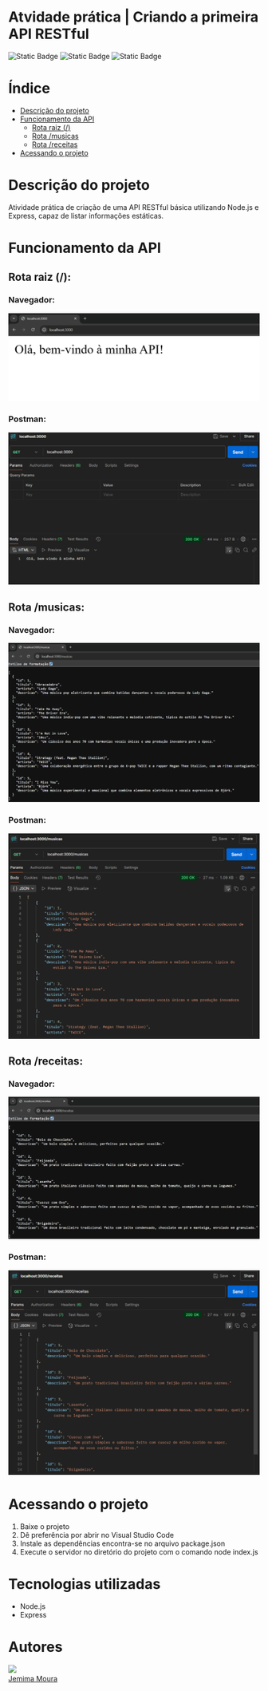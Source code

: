 # Atvidade prática | Criando a primeira API RESTful

![Static Badge](https://img.shields.io/badge/Node.js-%2368A063)
![Static Badge](https://img.shields.io/badge/Express-%23e6e8e3)
![Static Badge](https://img.shields.io/badge/API-RESTful-%234a92d4)

# Índice
* [Descrição do projeto](#descrição-do-projeto)
* [Funcionamento da API](#funcionamento-da-api)
    * [Rota raiz (/)](#rota-raiz)
    * [Rota /musicas](#rota-musicas)
    * [Rota /receitas](#rota-receitas)
* [Acessando o projeto](#acessando-o-projeto)

# Descrição do projeto
Atividade prática de criação de uma API RESTful básica utilizando Node.js e Express, capaz de listar informações estáticas.

# Funcionamento da API
## Rota **raiz (/)**:
### Navegador:
![rota-raiz](./assets/rota-raiz-navegador.png)
### Postman: 
![rota-raiz](./assets/rota-raiz-postman.png)
## Rota **/musicas**:
### Navegador:
![rota-raiz](./assets/rota-musicas-navegador.png)
### Postman: 
![rota-raiz](./assets/rota-musicas-postman.png)
## Rota **/receitas**:
### Navegador:
![rota-raiz](./assets/rota-receitas-navegador.png)
### Postman: 
![rota-raiz](./assets/rota-receitas-postman.png)

# Acessando o projeto
1. Baixe o projeto 
2. Dê preferência por abrir no Visual Studio Code
3. Instale as dependências encontra-se no arquivo package.json
4. Execute o servidor no diretório do projeto com o comando node index.js

# Tecnologias utilizadas
* Node.js
* Express

# Autores
<p>
  <img src="https://github.com/mourajemima.png" width="100"> <br>
  <a href="https://github.com/mourajemima">Jemima Moura</a>
</p>